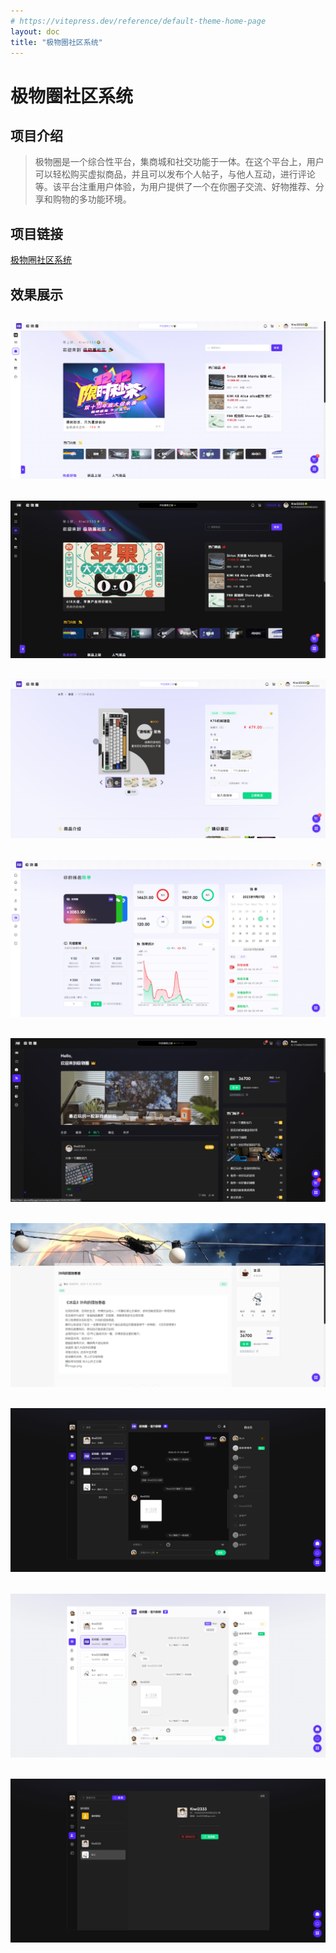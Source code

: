 ```yaml
---
# https://vitepress.dev/reference/default-theme-home-page
layout: doc
title: "极物圈社区系统"
---
```


# 极物圈社区系统

## 项目介绍
>
>极物圈是一个综合性平台，集商城和社交功能于一体。在这个平台上，用户可以轻松购买虚拟商品，并且可以发布个人帖子，与他人互动，进行评论等。该平台注重用户体验，为用户提供了一个在你圈子交流、好物推荐、分享和购物的多功能环境。

## 项目链接

[极物圈社区系统](https://github.com/KiWi233333/jiwu-mall-web)

## 效果展示

![图片1](assets/极物圈/image.png)
---

![暗黑](assets/极物圈/image-1.png)
---

![商品](assets/极物圈/image-2.png)
---

![钱包](assets/极物圈/image-3.png)
---

![社区](assets/极物圈/image-4.png)
---

![帖子](assets/极物圈/image-5.png)
---

![聊天](assets/极物圈/image-6.png)
---

![聊天](assets/极物圈/image-7.png)
---

![好友](assets/极物圈/image-8.png)
---

